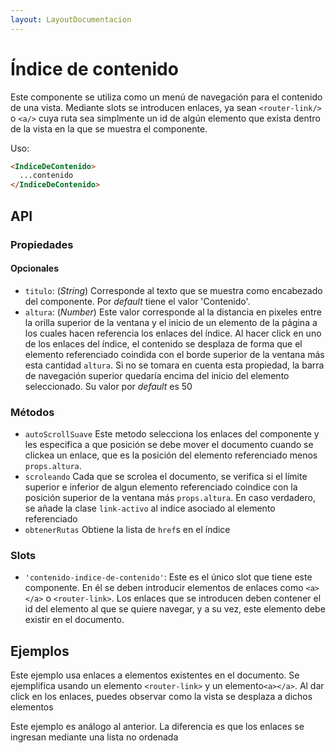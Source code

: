 ```yaml
---
layout: LayoutDocumentacion
---
```


# Índice de contenido

Este componente se utiliza como un menú de navegación para el contenido de una vista. Mediante slots se introducen enlaces, ya sean `<router-link/>` o `<a/>` cuya ruta sea simplmente un id de algún elemento que exista dentro de la vista en la que se muestra el componente.

Uso:

```html
<IndiceDeContenido> 
  ...contenido 
</IndiceDeContenido>
```

## API

### Propiedades

#### Opcionales

- `titulo`: (_String_) Corresponde al texto que se muestra como encabezado del componente. Por _default_ tiene el valor 'Contenido'.
- `altura`: (_Number_) Este valor corresponde al la distancia en pixeles entre la orilla superior de la ventana y el inicio de un elemento de la página a los cuales hacen referencia los enlaces del índice. Al hacer click en uno de los enlaces del índice, el contenido se desplaza de forma que el elemento referenciado coindida con el borde superior de la ventana más esta cantidad `altura`. Si no se tomara en cuenta esta propiedad, la barra de navegación superior quedaría encima del inicio del elemento seleccionado. Su valor por _default_ es 50

### Métodos

- `autoScrollSuave` Este metodo selecciona los enlaces del componente y les especifica a que posición se debe mover el documento cuando se clickea un enlace, que es la posición del elemento referenciado menos `props.altura`.
- `scroleando` Cada que se scrolea el documento, se verifica si el límite superior e inferior de algun elemento referenciado coindice con la posición superior de la ventana más `props.altura`. En caso verdadero, se añade la clase `link-activo` al indice asociado al elemento referenciado
- `obtenerRutas` Obtiene la lista de `href`s en el índice

### Slots

- `'contenido-indice-de-contenido'`: Este es el único slot que tiene este componente. En él se deben introducir elementos de enlaces como `<a></a>` o `<router-link>`. Los enlaces que se introducen deben contener el id del elemento al que se quiere navegar, y a su vez, este elemento debe existir en el documento.

## Ejemplos

Este ejemplo usa enlaces a elementos existentes en el documento. Se ejemplifica usando un elemento `<router-link>` y un elemento`<a></a>`. Al dar click en los enlaces, puedes observar como la vista se desplaza a dichos elementos

<utils-ejemplo-doc ruta="indice-de-contenido/basico.vue"/>

Este ejemplo es análogo al anterior. La diferencia es que los enlaces se ingresan mediante una lista no ordenada
<utils-ejemplo-doc ruta="indice-de-contenido/lista.vue"/>
